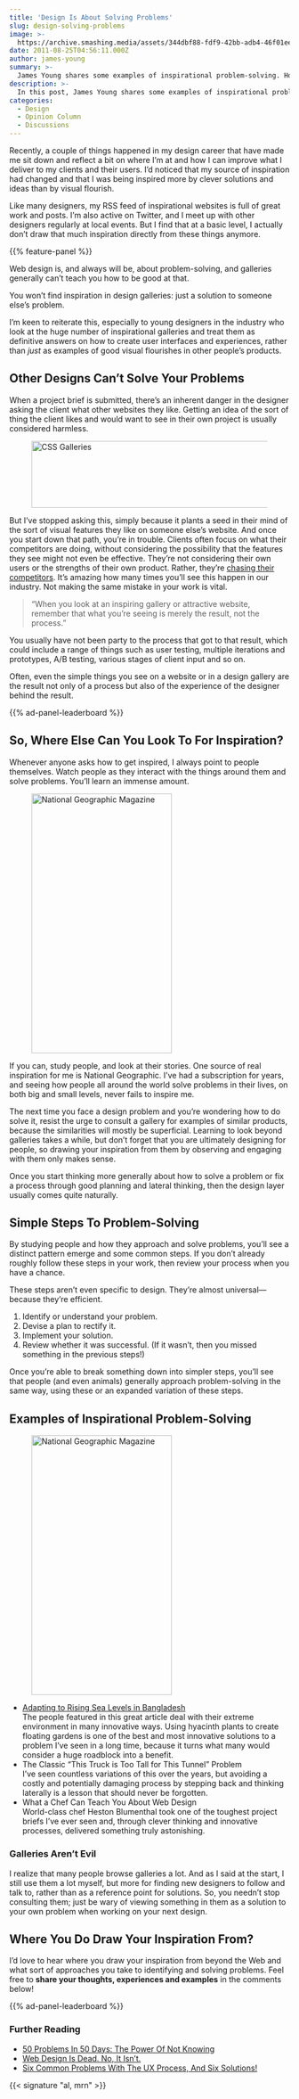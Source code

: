 ```yaml
---
title: 'Design Is About Solving Problems'
slug: design-solving-problems
image: >-
  https://archive.smashing.media/assets/344dbf88-fdf9-42bb-adb4-46f01eedd629/113750e8-6b01-457a-ac7c-c3b696300ca9/billiart-games.jpg
date: 2011-08-25T04:56:11.000Z
author: james-young
summary: >-
  James Young shares some examples of inspirational problem-solving. How can you improve what you deliver to your clients and their users?
description: >-
  In this post, James Young shares some examples of inspirational problem-solving. How can you improve what you deliver to your clients and their users?
categories:
  - Design
  - Opinion Column
  - Discussions
---
```


Recently, a couple of things happened in my design career that have made me sit down and reflect a bit on where I’m at and how I can improve what I deliver to my clients and their users. I’d noticed that my source of inspiration had changed and that I was being inspired more by clever solutions and ideas than by visual flourish.

Like many designers, my RSS feed of inspirational websites is full of great work and posts. I’m also active on Twitter, and I meet up with other designers regularly at local events. But I find that at a basic level, I actually don’t draw that much inspiration directly from these things anymore.

{{% feature-panel %}}

Web design is, and always will be, about problem-solving, and galleries generally can’t teach you how to be good at that.

You won’t find inspiration in design galleries: just a solution to someone else’s problem.

I’m keen to reiterate this, especially to young designers in the industry who look at the huge number of inspirational galleries and treat them as definitive answers on how to create user interfaces and experiences, rather than *just* as examples of good visual flourishes in other people’s products.

## Other Designs Can’t Solve Your Problems

When a project brief is submitted, there’s an inherent danger in the designer asking the client what other websites they like. Getting an idea of the sort of thing the client likes and would want to see in their own project is usually considered harmless.

<figure><img class="post-border" src="https://archive.smashing.media/assets/344dbf88-fdf9-42bb-adb4-46f01eedd629/b25e8e49-947e-42ec-b8ac-a81be546e5f6/css-galleries.jpg" alt="CSS Galleries" width="600" height="120" /></figure>

But I’ve stopped asking this, simply because it plants a seed in their mind of the sort of visual features they like on someone else’s website. And once you start down that path, you’re in trouble. Clients often focus on what their competitors are doing, without considering the possibility that the features they see might not even be effective. They’re not considering their own users or the strengths of their own product. Rather, they’re <a title="Five Popular Web Strategies that Don’t Work" href="https://uxmag.com/strategy/five-popular-web-strategies-that-dont-work">chasing their competitors</a>. It’s amazing how many times you’ll see this happen in our industry. Not making the same mistake in your work is vital.
<blockquote>“When you look at an inspiring gallery or attractive website, remember that what you’re seeing is merely the result,
not the process.”</blockquote>

You usually have not been party to the process that got to that result, which could include a range of things such as user testing, multiple iterations and prototypes, A/B testing, various stages of client input and so on.

Often, even the simple things you see on a website or in a design gallery are the result not only of a process but also of the experience of the designer behind the result.

{{% ad-panel-leaderboard %}}

## So, Where Else Can You Look To For Inspiration?

Whenever anyone asks how to get inspired, I always point to people themselves. Watch people as they interact with the things around them and solve problems. You’ll learn an immense amount.

<figure><img class="right l-forty b-forty" src="https://archive.smashing.media/assets/344dbf88-fdf9-42bb-adb4-46f01eedd629/e589036f-b7e8-41a2-b7b2-7a031e4034f3/national-geographic.png" alt="National Geographic Magazine" width="252" height="466" /></figure>

If you can, study people, and look at their stories. One source of real inspiration for me is National Geographic. I’ve had a subscription for years, and seeing how people all around the world solve problems in their lives, on both big and small levels, never fails to inspire me.

The next time you face a design problem and you’re wondering how to do solve it, resist the urge to consult a gallery for examples of similar products, because the similarities will mostly be superficial. Learning to look beyond galleries takes a while, but don’t forget that you are ultimately designing for people, so drawing your inspiration from them by observing and engaging with them only makes sense.

Once you start thinking more generally about how to solve a problem or fix a process through good planning and lateral thinking, then the design layer usually comes quite naturally.

## Simple Steps To Problem-Solving

By studying people and how they approach and solve problems, you’ll see a distinct pattern emerge and some common steps. If you don’t already roughly follow these steps in your work, then review your process when you have a chance.

These steps aren’t even specific to design. They’re almost universal&mdash;because they’re efficient.

1.  Identify or understand your problem.
2.  Devise a plan to rectify it.
3.  Implement your solution.
4.  Review whether it was successful. (If it wasn’t, then you missed something in the previous steps!)

Once you’re able to break something down into simpler steps, you’ll see that people (and even animals) generally approach problem-solving in the same way, using these or an expanded variation of these steps.

## Examples of Inspirational Problem-Solving

<figure><img class="right l-forty b-forty" src="https://archive.smashing.media/assets/344dbf88-fdf9-42bb-adb4-46f01eedd629/e589036f-b7e8-41a2-b7b2-7a031e4034f3/national-geographic.png" alt="National Geographic Magazine" width="252" height="466" /></figure>

*   [Adapting to Rising Sea Levels in Bangladesh](https://ngm.nationalgeographic.com/2011/05/bangladesh/bendiksen-photography)  
The people featured in this great article deal with their extreme environment in many innovative ways. Using hyacinth plants to create floating gardens is one of the best and most innovative solutions to a problem I’ve seen in a long time, because it turns what many would consider a huge roadblock into a benefit.
*   The Classic “This Truck is Too Tall for This Tunnel” Problem  
I’ve seen countless variations of this over the years, but avoiding a costly and potentially damaging process by stepping back and thinking laterally is a lesson that should never be forgotten.
*   What a Chef Can Teach You About Web Design  
World-class chef Heston Blumenthal took one of the toughest project briefs I’ve ever seen and, through clever thinking and innovative processes, delivered something truly astonishing.

### Galleries Aren’t Evil

I realize that many people browse galleries a lot. And as I said at the start, I still use them a lot myself, but more for finding new designers to follow and talk to, rather than as a reference point for solutions. So, you needn’t stop consulting them; just be wary of viewing something in them as a solution to your own problem when working on your next design.

## Where You Do Draw Your Inspiration From?

I’d love to hear where you draw your inspiration from beyond the Web and what sort of approaches you take to identifying and solving problems. Feel free to **share your thoughts, experiences and examples** in the comments below!

{{% ad-panel-leaderboard %}}

### Further Reading

*   [50 Problems In 50 Days: The Power Of Not Knowing](https://www.smashingmagazine.com/2014/01/50-problems-in-50-days-the-power-of-not-knowing/)
*   [Web Design Is Dead. No, It Isn’t.](https://www.smashingmagazine.com/2015/07/web-design-is-dead-no-it-isnt/)
*   [Six Common Problems With The UX Process, And Six Solutions!](https://www.smashingmagazine.com/2014/05/6-common-problems-ux-process-6-solutions/)

{{< signature "al, mrn" >}}
